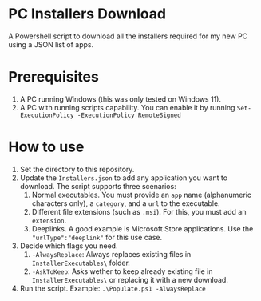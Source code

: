 # PC Installers Download
A Powershell script to download all the installers required for my new PC using a JSON list of apps.

# Prerequisites
1. A PC running Windows (this was only tested on Windows 11).
1. A PC with running scripts capability.
    You can enable it by running `Set-ExecutionPolicy -ExecutionPolicy RemoteSigned`

# How to use
1. Set the directory to this repository.
1. Update the `Installers.json` to add any application you want to download. The script supports three scenarios:
    1. Normal executables. You must provide an `app` name (alphanumeric characters only), a `category`, and a `url` to the executable. 
    1. Different file extensions (such as `.msi`). For this, you must add an `extension`.
    1. Deeplinks. A good example is Microsoft Store applications. Use the `"urlType":"deeplink"` for this use case.
1. Decide which flags you need. 
    1. `-AlwaysReplace`: Always replaces existing files in `InstallerExecutables\` folder.
    1. `-AskToKeep`: Asks wether to keep already existing file in `InstallerExecutables\` or replacing it with a new download.
1. Run the script. Example: `.\Populate.ps1 -AlwaysReplace`